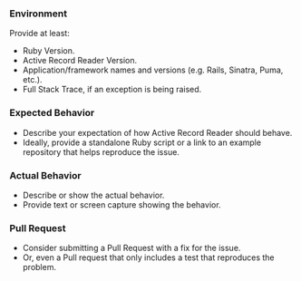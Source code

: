 ### Environment

Provide at least:
* Ruby Version.
* Active Record Reader Version.
* Application/framework names and versions (e.g. Rails, Sinatra, Puma, etc.).
* Full Stack Trace, if an exception is being raised.

### Expected Behavior

* Describe your expectation of how Active Record Reader should behave.
* Ideally, provide a standalone Ruby script or a link to an example repository that helps reproduce the issue.

### Actual Behavior

* Describe or show the actual behavior.
* Provide text or screen capture showing the behavior.

### Pull Request

* Consider submitting a Pull Request with a fix for the issue.
* Or, even a Pull request that only includes a test that reproduces the problem. 
